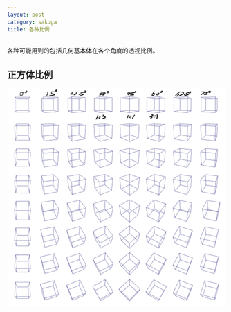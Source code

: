 ```yaml
---
layout: post
category: sakuga
title: 各种比例
---
```


各种可能用到的包括几何基本体在各个角度的透视比例。

## 正方体比例

![正方体比例](./images/cube-ratio.png)
